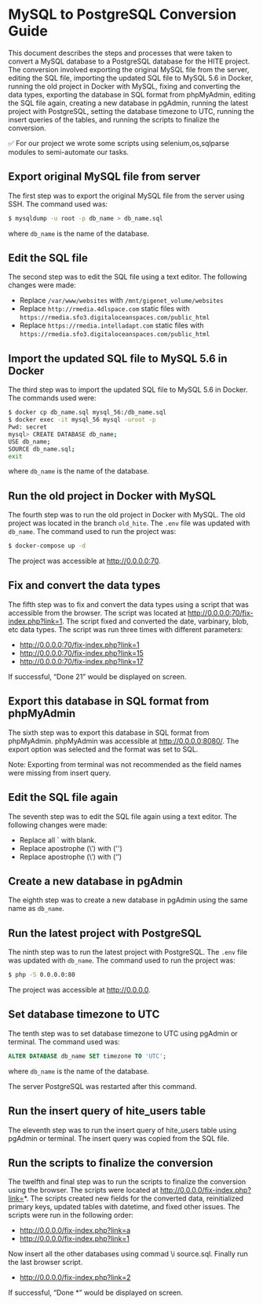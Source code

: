 # MySQL to PostgreSQL Conversion Guide

This document describes the steps and processes that were taken to convert a MySQL database to a PostgreSQL database for the HITE project. The conversion involved exporting the original MySQL file from the server, editing the SQL file, importing the updated SQL file to MySQL 5.6 in Docker, running the old project in Docker with MySQL, fixing and converting the data types, exporting the database in SQL format from phpMyAdmin, editing the SQL file again, creating a new database in pgAdmin, running the latest project with PostgreSQL, setting the database timezone to UTC, running the insert queries of the tables, and running the scripts to finalize the conversion. 

✅ For our project we wrote some scripts using selenium,os,sqlparse modules to semi-automate our tasks.

## Export original MySQL file from server

The first step was to export the original MySQL file from the server using SSH. The command used was:

```bash
$ mysqldump -u root -p db_name > db_name.sql
```

where `db_name` is the name of the database.

## Edit the SQL file

The second step was to edit the SQL file using a text editor. The following changes were made:

- Replace `/var/www/websites` with `/mnt/gigenet_volume/websites`
- Replace `http://rmedia.4dlspace.com` static files with `https://rmedia.sfo3.digitaloceanspaces.com/public_html`
- Replace `https://rmedia.intelladapt.com` static files with `https://rmedia.sfo3.digitaloceanspaces.com/public_html`

## Import the updated SQL file to MySQL 5.6 in Docker

The third step was to import the updated SQL file to MySQL 5.6 in Docker. The commands used were:

```bash
$ docker cp db_name.sql mysql_56:/db_name.sql
$ docker exec -it mysql_56 mysql -uroot -p
Pwd: secret
mysql> CREATE DATABASE db_name;
USE db_name;
SOURCE db_name.sql;
exit
```

where `db_name` is the name of the database.

## Run the old project in Docker with MySQL

The fourth step was to run the old project in Docker with MySQL. The old project was located in the branch `old_hite`. The `.env` file was updated with `db_name`. The command used to run the project was:

```bash
$ docker-compose up -d
```

The project was accessible at http://0.0.0.0:70.

## Fix and convert the data types

The fifth step was to fix and convert the data types using a script that was accessible from the browser. The script was located at http://0.0.0.0:70/fix-index.php?link=1. The script fixed and converted the date, varbinary, blob, etc data types. The script was run three times with different parameters:

- http://0.0.0.0:70/fix-index.php?link=1
- http://0.0.0.0:70/fix-index.php?link=15
- http://0.0.0.0:70/fix-index.php?link=17

If successful, “Done 21” would be displayed on screen.

## Export this database in SQL format from phpMyAdmin

The sixth step was to export this database in SQL format from phpMyAdmin. phpMyAdmin was accessible at http://0.0.0.0:8080/. The export option was selected and the format was set to SQL.

Note: Exporting from terminal was not recommended as the field names were missing from insert query.

## Edit the SQL file again

The seventh step was to edit the SQL file again using a text editor. The following changes were made:

- Replace all \` with blank.
- Replace apostrophe (\\') with ('')
- Replace apostrophe (\\’) with (‘’)

## Create a new database in pgAdmin

The eighth step was to create a new database in pgAdmin using the same name as `db_name`.

## Run the latest project with PostgreSQL

The ninth step was to run the latest project with PostgreSQL. The `.env` file was updated with `db_name`. The command used to run the project was:

```bash
$ php -S 0.0.0.0:80
```

The project was accessible at http://0.0.0.0.

## Set database timezone to UTC

The tenth step was to set database timezone to UTC using pgAdmin or terminal. The command used was:

```sql
ALTER DATABASE db_name SET timezone TO 'UTC';
```

where `db_name` is the name of the database.

The server PostgreSQL was restarted after this command.

## Run the insert query of hite_users table

The eleventh step was to run the insert query of hite_users table using pgAdmin or terminal. The insert query was copied from the SQL file.

## Run the scripts to finalize the conversion

The twelfth and final step was to run the scripts to finalize the conversion using the browser. The scripts were located at http://0.0.0.0/fix-index.php?link=*. The scripts created new fields for the converted data, reinitialized primary keys, updated tables with datetime, and fixed other issues. The scripts were run in the following order:

- http://0.0.0.0/fix-index.php?link=a
- http://0.0.0.0/fix-index.php?link=1

Now insert all the other databases using commad \i source.sql. Finally run the last browser script.
  
- http://0.0.0.0/fix-index.php?link=2


If successful, “Done *” would be displayed on screen.
